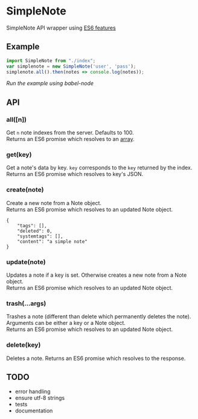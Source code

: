 # SimpleNote

SimpleNote API wrapper using [ES6 features](http://en.wikipedia.org/wiki/ECMAScript)

## Example

```js
import SimpleNote from "./index";
var simplenote = new SimpleNote('user', 'pass');
simplenote.all().then(notes => console.log(notes));
```

*Run the example using babel-node*

## API

### all([n])

Get `n` note indexes from the server. Defaults to 100.  
Returns an ES6 promise which resolves to an [array](matthewmueller/array).  

### get(key)

Get a note's data by key. `key` corresponds to the `key` returned by the index.  
Returns an ES6 promise which resolves to key's JSON.  

### create(note)

Create a new note from a Note object.  
Returns an ES6 promise which resolves to an updated Note object.  

```
{
    "tags": [],
    "deleted": 0,
    "systemtags": [],
    "content": "a simple note"
}
```

### update(note)

Updates a note if a key is set. Otherwise creates a new note from a Note object.  
Returns an ES6 promise which resolves to an updated Note object.  

### trash(...args)

Trashes a note (different than delete which permanently deletes the note).  
Arguments can be either a key or a Note object.  
Returns an ES6 promise which resolves to an updated Note object.  

### delete(key)
Deletes a note.
Returns an ES6 promise which resolves to the response.


## TODO

- error handling
- ensure utf-8 strings
- tests
- documentation
